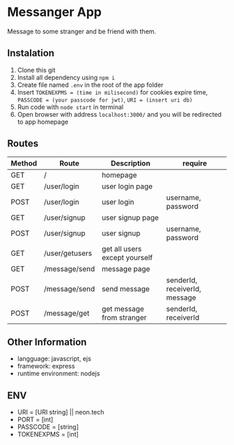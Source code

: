 # Messanger App
Message to some stranger and be friend with them.

## Instalation
1. Clone this git
2. Install all dependency using `npm i`
3. Create file named `.env` in the root of the app folder
4. Insert `TOKENEXPMS = (time in milisecond)` for cookies expire time, `PASSCODE = (your passcode for jwt)`, `URI = (insert uri db)`
5. Run code with `node start` in terminal
6. Open browser with address `localhost:3000/` and you will be redirected to app homepage

## Routes
| Method | Route | Description | require |
| --- | --- | --- | --- |
| GET | / | homepage |
| GET | /user/login | user login page |
| POST | /user/login | user login | username, password |
| GET | /user/signup | user signup page |
| POST | /user/signup | user signup | username, password |
| GET | /user/getusers | get all users except yourself |
| GET | /message/send | message page |
| POST | /message/send | send message | senderId, receiverId, message |
| POST | /message/get | get message from stranger | senderId, receiverId |

## Other Information
- langguage: javascript, ejs
- framework: express
- runtime environment: nodejs

## ENV
- URI = [URI string] || neon.tech
- PORT = [int]
- PASSCODE = [string]
- TOKENEXPMS = [int]